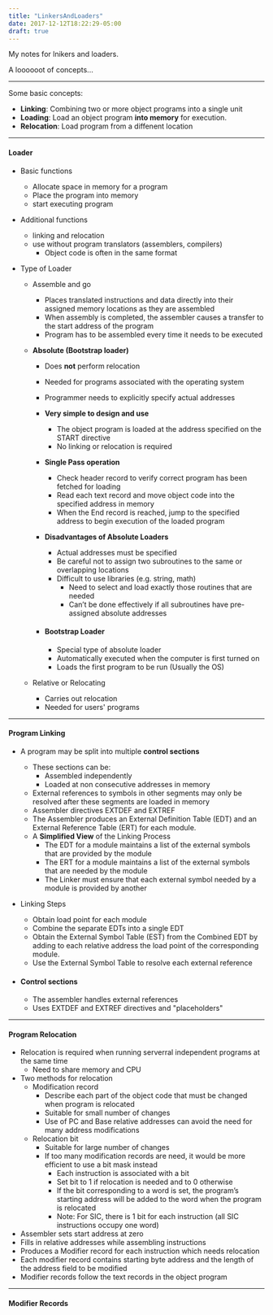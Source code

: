 ```yaml
---
title: "LinkersAndLoaders"
date: 2017-12-12T18:22:29-05:00
draft: true
---
```


My notes for lnikers and loaders.

A loooooot of concepts...

---

Some basic concepts:

- **Linking**: Combining two or more object programs into a single unit
- **Loading**: Load an object program **into memory** for execution.
- **Relocation**: Load program from a diffenent location



---

#### Loader

- Basic functions
  - Allocate space in memory for a program
  - Place the program into memory
  - start executing program
- Additional functions
  - linking and relocation
  - use without program translators (assemblers, compilers)
    - Object code is often in the same format



- Type of Loader

  - Assemble and go

    - Places translated instructions and data directly into their assigned memory
      locations as they are assembled
    - When assembly is completed, the assembler causes a transfer to the start
      address of the program
    - Program has to be assembled every time it needs to be executed

  - **Absolute (Bootstrap loader)**

    - Does **not** perform relocation

    - Needed for programs associated with the operating system

    - Programmer needs to explicitly specify actual addresses

    - **Very simple to design and use**

      - The object program is loaded at the address specified on the START
        directive
      - No linking or relocation is required

    - **Single Pass operation**

      - Check header record to verify correct program has been fetched for
        loading
      - Read each text record and move object code into the specified
        address in memory
      - When the End record is reached, jump to the specified address to begin
        execution of the loaded program

    - **Disadvantages of Absolute Loaders**

      - Actual addresses must be specified
      - Be careful not to assign two subroutines to the same or overlapping locations
      - Difficult to use libraries (e.g. string, math)
        - Need to select and load exactly those routines that are needed
        - Can’t be done effectively if all subroutines have pre-assigned absolute addresses

    - #### Bootstrap Loader

      - Special type of absolute loader
      - Automatically executed when the computer is first turned on
      - Loads the first program to be run (Usually the OS)


  - Relative or Relocating
    - Carries out relocation
    - Needed for users' programs



---

#### Program Linking

- A program may be split into multiple **control sections**

  - These sections can be:
    - Assembled independently
    - Loaded at non consecutive addresses in memory
  - External references to symbols in other segments may only be resolved after these segments are loaded in memory
  - Assembler directives EXTDEF and EXTREF
  - The Assembler produces an External Definition Table (EDT) and an External Reference Table (ERT) for each module.
  - A **Simplified View** of the Linking Process
    - The EDT for a module maintains a list of the external symbols that are provided by the module
    - The ERT for a module maintains a list of the external symbols that are needed by the module
    - The Linker must ensure that each external symbol needed by a module is provided by another

- Linking Steps

  - Obtain load point for each module
  - Combine the separate EDTs into a single EDT
  - Obtain the External Symbol Table (EST) from the Combined EDT by adding to each relative address the load point of the corresponding module.
  - Use the External Symbol Table to resolve each external reference

- #### Control sections

  -  The assembler handles external references 
    - Uses EXTDEF and EXTREF directives and "placeholders"

---

#### Program Relocation

- Relocation is required when running serverral independent programs at the same time
  - Need to share memory and CPU
- Two methods for relocation
  - Modification record
    - Describe each part of the object code that must be changed when program is relocated
    - Suitable for small number of changes
    - Use of PC and Base relative addresses can avoid the need for many address modifications
  - Relocation bit
    - Suitable for large number of changes
    - If too many modification records are need, it would be more efficient to use a bit mask instead
      - Each instruction is associated with a bit
      - Set bit to 1 if relocation is needed and to 0 otherwise
      - If the bit corresponding to a word is set, the program’s starting address will be added to the word when the program is relocated
      - Note: For SIC, there is 1 bit for each instruction (all SIC instructions occupy one word)
- Assembler sets start address at zero
- Fills in relative addresses while assembling instructions
- Produces a Modifier record for each instruction which needs relocation
- Each modifier record contains starting byte address and the length of the address field to be modified
- Modifier records follow the text records in the object program

---

#### Modifier Records


